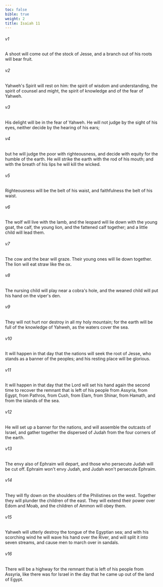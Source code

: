```yaml
---
toc: false
bible: true
weight: 2
title: Isaiah 11
---
```




###### v1 
A shoot will come out of the stock of Jesse, and a branch out of his roots will bear fruit. 

###### v2 
Yahweh's Spirit will rest on him: the spirit of wisdom and understanding, the spirit of counsel and might, the spirit of knowledge and of the fear of Yahweh. 

###### v3 
His delight will be in the fear of Yahweh. He will not judge by the sight of his eyes, neither decide by the hearing of his ears; 

###### v4 
but he will judge the poor with righteousness, and decide with equity for the humble of the earth. He will strike the earth with the rod of his mouth; and with the breath of his lips he will kill the wicked. 

###### v5 
Righteousness will be the belt of his waist, and faithfulness the belt of his waist. 

###### v6 
The wolf will live with the lamb, and the leopard will lie down with the young goat, the calf, the young lion, and the fattened calf together; and a little child will lead them. 

###### v7 
The cow and the bear will graze. Their young ones will lie down together. The lion will eat straw like the ox. 

###### v8 
The nursing child will play near a cobra's hole, and the weaned child will put his hand on the viper's den. 

###### v9 
They will not hurt nor destroy in all my holy mountain; for the earth will be full of the knowledge of Yahweh, as the waters cover the sea. 

###### v10 
It will happen in that day that the nations will seek the root of Jesse, who stands as a banner of the peoples; and his resting place will be glorious. 

###### v11 
It will happen in that day that the Lord will set his hand again the second time to recover the remnant that is left of his people from Assyria, from Egypt, from Pathros, from Cush, from Elam, from Shinar, from Hamath, and from the islands of the sea. 

###### v12 
He will set up a banner for the nations, and will assemble the outcasts of Israel, and gather together the dispersed of Judah from the four corners of the earth. 

###### v13 
The envy also of Ephraim will depart, and those who persecute Judah will be cut off. Ephraim won't envy Judah, and Judah won't persecute Ephraim. 

###### v14 
They will fly down on the shoulders of the Philistines on the west. Together they will plunder the children of the east. They will extend their power over Edom and Moab, and the children of Ammon will obey them. 

###### v15 
Yahweh will utterly destroy the tongue of the Egyptian sea; and with his scorching wind he will wave his hand over the River, and will split it into seven streams, and cause men to march over in sandals. 

###### v16 
There will be a highway for the remnant that is left of his people from Assyria, like there was for Israel in the day that he came up out of the land of Egypt.
